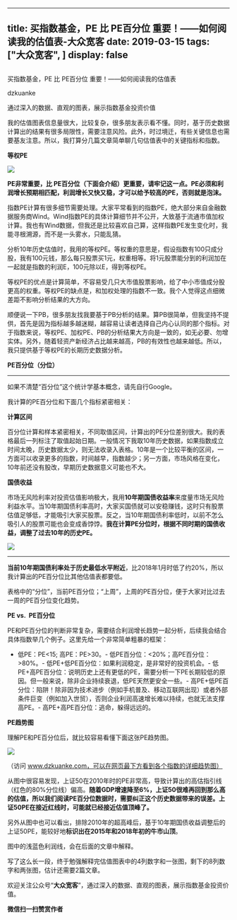 
---
title:   买指数基金，PE 比 PE百分位 重要！——如何阅读我的估值表-大众宽客
date: 2019-03-15
tags: ["大众宽客", ]
display: false
---


## 



买指数基金，PE 比 PE百分位 重要！——如何阅读我的估值表




dzkuanke




通过深入的数据、直观的图表，展示指数基金投资价值


我的估值图表信息量很大，比较复杂，很多朋友表示看不懂。同时，基于历史数据计算出的结果有很多局限性，需要注意风险。此外，时过境迁，有些关键信息也需要基友注意。所以，我打算分几篇文章简单聊几句估值表中的关键指标和指数。



**等权PE**



<img class="" data-copyright="0" data-ratio="0.193158953722334" data-s="300,640" src="https://mmbiz.qpic.cn/mmbiz_png/PKw3FQPmhIjIthzYVQe6KicU8zJiaVf2nCms5L96tWicRvX7fgkoDEPkRQGBib7PhHmunHIGZ9nOapKkJZoDwia5sEg/640?wx_fmt=png" data-type="png" data-w="994" style="white-space: normal;text-align: center;"/>



**PE非常重要，比 PE百分位（下面会介绍）更重要，请牢记这一点。PE必须和利润增长预期相匹配，利润增长又快又稳，才可以给予较高的PE，否则就是泡沫。**



指数PE计算有很多细节需要处理。大家平常看到的指数PE，绝大部分来自金融数据服务商Wind。Wind指数PE的具体计算细节并不公开，大致基于流通市值加权计算。我也有Wind数据，但我还是比较喜欢自己算，这样指数PE发生变化时，我能寻根溯源，而不是一头雾水，只能乱猜。



分析10年历史估值时，我用的等权PE。等权重的意思是，假设指数有100只成分股，我有100元钱，那么每只股票买1元，权重相等。将1元股票能分到的利润加在一起就是指数的利润E，100元除以E，得到等权PE。



等权PE的优点是计算简单，不容易受几只大市值股票影响，给了中小市值成分股更高的权重。等权PE的缺点是，和加权处理的指数不一致。我个人觉得这点细微差距不影响分析结果的大方向。



顺便说一下PB，很多朋友找我要基于PB分析的结果。算PB很简单，但我坚持不提供，首先是因为指标越多越迷糊，越容易让读者选择自己内心认同的那个指标。对于指数来说，等权PE、加权PE、PB的分析结果大方向是一致的，如无必要、勿增实体。另外，随着轻资产新经济占比越来越高，PB的有效性也越来越低。所以，我只提供基于等权PE的长期历史数据分析。





**PE百分位（分位）**

****

如果不清楚“百分位”这个统计学基本概念，请先自行Google。



我计算的PE百分位和下面几个指标紧密相关：



**计算区间**

百分位计算和样本紧密相关，不同取值区间，计算出的PE分位差别很大。我的表格最后一列标注了取值起始日期。一般情况下我取10年历史数据，如果指数成立时间太晚，历史数据太少，则无法收录入表格。10年是一个比较平衡的区间，一方面可以收录更多的指数，时间越早，指数越少；另一方面，市场风格在变化，10年前还没有股改，早期历史数据意义可能也不大。



**国债收益**

市场无风险利率对投资估值影响极大，我用**10年期国债收益率**来度量市场无风险利益水平。当10年期国债利率高时，大家买国债就可以安稳赚钱，这时只有股票估值足够低，才能吸引大家买股票。反之，当10年期国债利率低时，以前不怎么吸引人的股票可能也会变成香饽饽。**我在计算PE分位时，根据不同时期的国债收益，调整了过去10年的历史PE。**

**<img class="" data-copyright="0" data-ratio="0.8805460750853242" data-s="300,640" src="https://mmbiz.qpic.cn/mmbiz_png/PKw3FQPmhIjIthzYVQe6KicU8zJiaVf2nCO51sajgvw0cR03jKzrPJh1NG4vFnJ9F1MZXqJIfTGkib01sOnJiaMkicQ/640?wx_fmt=png" data-type="png" data-w="1172" style="text-align: center;white-space: normal;"/>**

****

**当前10年期国债利率处于历史最低水平附近**，比2018年1月时低了约20%，所以我计算出的PE百分位比其他估值表都要低。



表格中的“分位”，当前PE百分位；“上周”，上周的PE百分位，便于大家对比过去一周的PE百分位变化趋势。





**PE vs.&nbsp; PE百分位**



PE和PE百分位的判断非常复杂，需要结合利润增长趋势一起分析，后续我会结合具体指数举几个例子。这里先给一个非常简单粗暴的框架：


- 低PE：PE&lt;15; 高PE：PE&gt;30。- 低PE百分位：&lt;20%；高PE百分位：&gt;80%。- 低PE+低PE百分位：如果利润稳定，是非常好的投资机会。- 低PE+高PE百分位：说明历史上还有更低的PE，需要分析一下PE长期较低的原因。但一般来说，除非企业持续衰退，低PE天然更安全一些。- 高PE+低PE百分位：陷阱！除非因为技术进步（例如手机普及、移动互联网出现）或者外部条件巨变（例如加入世贸），否则企业利润高速增长难以持续，也就无法支撑高PE。- 高PE+高PE百分位：逃命，躲得远远的。




**PE趋势图**



理解PE和PE百分位后，就比较容易看懂下面这张PE趋势图。

<img class="" data-copyright="0" data-ratio="0.6" data-s="300,640" src="https://mmbiz.qpic.cn/mmbiz_png/PKw3FQPmhIjIthzYVQe6KicU8zJiaVf2nCZ11v9UtORCkYgBM1MGPqiaSNmjWnklKXFtpYf5RfDgQ3jc9G2yo3ulw/640?wx_fmt=png" data-type="png" data-w="1200" style=""/>

（访问&nbsp;www.dzkuanke.com，可以在网页最下方看到各个指数的详细趋势图）



从图中很容易发现，上证50在2010年时的PE非常高，导致计算出的高估指引线（红色的80%分位线）偏高。**随着GDP增速降至6%，上证50很难再回到那么高的估值，所以我们阅读PE百分位数据时，需要纠正这个历史数据带来的误差。上证50PE在接近红线时，可能就已经接近估值顶峰了。**



另外从图中也可以看出，排除2010年的超高峰后，基于10年期国债收益调整后的上证50PE，能较好地**标识出在2015年和2018年初的牛市山顶**。



图中的浅蓝色利润线，会在后面的文章中解释。





写了这么长一段，终于勉强解释完估值图表中的4列数字和一张图，剩下的8列数字和两张图，估计还需要2篇文章。



欢迎关注公众号“**大众宽客**”，通过深入的数据、直观的图表，展示指数基金投资价值。




**微信扫一扫赞赏作者**













